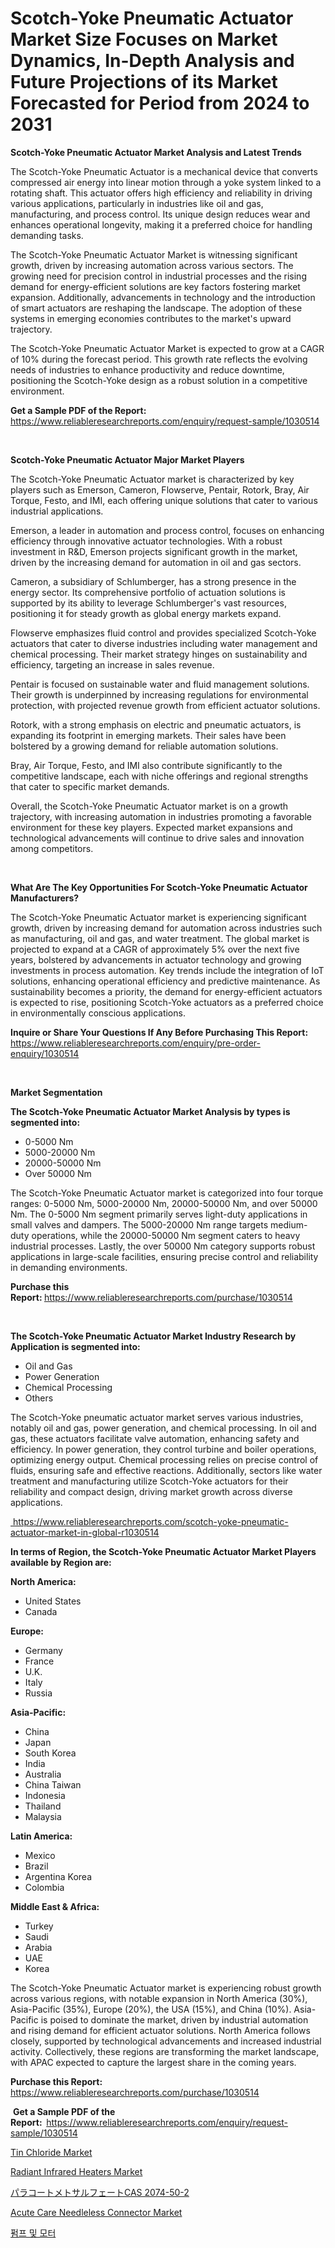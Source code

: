 <p><h1>Scotch-Yoke Pneumatic Actuator Market Size Focuses on Market Dynamics, In-Depth Analysis and Future Projections of its Market Forecasted for Period from 2024 to 2031</h1></p><p><strong>Scotch-Yoke Pneumatic Actuator Market Analysis and Latest Trends</strong></p>
<p><p>The Scotch-Yoke Pneumatic Actuator is a mechanical device that converts compressed air energy into linear motion through a yoke system linked to a rotating shaft. This actuator offers high efficiency and reliability in driving various applications, particularly in industries like oil and gas, manufacturing, and process control. Its unique design reduces wear and enhances operational longevity, making it a preferred choice for handling demanding tasks.</p><p>The Scotch-Yoke Pneumatic Actuator Market is witnessing significant growth, driven by increasing automation across various sectors. The growing need for precision control in industrial processes and the rising demand for energy-efficient solutions are key factors fostering market expansion. Additionally, advancements in technology and the introduction of smart actuators are reshaping the landscape. The adoption of these systems in emerging economies contributes to the market's upward trajectory.</p><p>The Scotch-Yoke Pneumatic Actuator Market is expected to grow at a CAGR of 10% during the forecast period. This growth rate reflects the evolving needs of industries to enhance productivity and reduce downtime, positioning the Scotch-Yoke design as a robust solution in a competitive environment.</p></p>
<p><strong>Get a Sample PDF of the Report:&nbsp;</strong> <a href="https://www.reliableresearchreports.com/enquiry/request-sample/1030514">https://www.reliableresearchreports.com/enquiry/request-sample/1030514</a></p>
<p>&nbsp;</p>
<p><strong>Scotch-Yoke Pneumatic Actuator Major Market Players</strong></p>
<p><p>The Scotch-Yoke Pneumatic Actuator market is characterized by key players such as Emerson, Cameron, Flowserve, Pentair, Rotork, Bray, Air Torque, Festo, and IMI, each offering unique solutions that cater to various industrial applications. </p><p>Emerson, a leader in automation and process control, focuses on enhancing efficiency through innovative actuator technologies. With a robust investment in R&D, Emerson projects significant growth in the market, driven by the increasing demand for automation in oil and gas sectors.</p><p>Cameron, a subsidiary of Schlumberger, has a strong presence in the energy sector. Its comprehensive portfolio of actuation solutions is supported by its ability to leverage Schlumberger's vast resources, positioning it for steady growth as global energy markets expand.</p><p>Flowserve emphasizes fluid control and provides specialized Scotch-Yoke actuators that cater to diverse industries including water management and chemical processing. Their market strategy hinges on sustainability and efficiency, targeting an increase in sales revenue.</p><p>Pentair is focused on sustainable water and fluid management solutions. Their growth is underpinned by increasing regulations for environmental protection, with projected revenue growth from efficient actuator solutions.</p><p>Rotork, with a strong emphasis on electric and pneumatic actuators, is expanding its footprint in emerging markets. Their sales have been bolstered by a growing demand for reliable automation solutions.</p><p>Bray, Air Torque, Festo, and IMI also contribute significantly to the competitive landscape, each with niche offerings and regional strengths that cater to specific market demands.</p><p>Overall, the Scotch-Yoke Pneumatic Actuator market is on a growth trajectory, with increasing automation in industries promoting a favorable environment for these key players. Expected market expansions and technological advancements will continue to drive sales and innovation among competitors.</p></p>
<p>&nbsp;</p>
<p><strong>What Are The Key Opportunities For Scotch-Yoke Pneumatic Actuator Manufacturers?</strong></p>
<p><p>The Scotch-Yoke Pneumatic Actuator market is experiencing significant growth, driven by increasing demand for automation across industries such as manufacturing, oil and gas, and water treatment. The global market is projected to expand at a CAGR of approximately 5% over the next five years, bolstered by advancements in actuator technology and growing investments in process automation. Key trends include the integration of IoT solutions, enhancing operational efficiency and predictive maintenance. As sustainability becomes a priority, the demand for energy-efficient actuators is expected to rise, positioning Scotch-Yoke actuators as a preferred choice in environmentally conscious applications.</p></p>
<p><strong>Inquire or Share Your Questions If Any Before Purchasing This Report:</strong> <a href="https://www.reliableresearchreports.com/enquiry/pre-order-enquiry/1030514">https://www.reliableresearchreports.com/enquiry/pre-order-enquiry/1030514</a></p>
<p>&nbsp;</p>
<p><strong>Market Segmentation</strong></p>
<p><strong>The Scotch-Yoke Pneumatic Actuator Market Analysis by types is segmented into:</strong></p>
<p><ul><li>0-5000 Nm</li><li>5000-20000 Nm</li><li>20000-50000 Nm</li><li>Over 50000 Nm</li></ul></p>
<p><p>The Scotch-Yoke Pneumatic Actuator market is categorized into four torque ranges: 0-5000 Nm, 5000-20000 Nm, 20000-50000 Nm, and over 50000 Nm. The 0-5000 Nm segment primarily serves light-duty applications in small valves and dampers. The 5000-20000 Nm range targets medium-duty operations, while the 20000-50000 Nm segment caters to heavy industrial processes. Lastly, the over 50000 Nm category supports robust applications in large-scale facilities, ensuring precise control and reliability in demanding environments.</p></p>
<p><strong>Purchase this Report:&nbsp;</strong><a href="https://www.reliableresearchreports.com/purchase/1030514">https://www.reliableresearchreports.com/purchase/1030514</a></p>
<p>&nbsp;</p>
<p><strong>The Scotch-Yoke Pneumatic Actuator Market Industry Research by Application is segmented into:</strong></p>
<p><ul><li>Oil and Gas</li><li>Power Generation</li><li>Chemical Processing</li><li>Others</li></ul></p>
<p><p>The Scotch-Yoke pneumatic actuator market serves various industries, notably oil and gas, power generation, and chemical processing. In oil and gas, these actuators facilitate valve automation, enhancing safety and efficiency. In power generation, they control turbine and boiler operations, optimizing energy output. Chemical processing relies on precise control of fluids, ensuring safe and effective reactions. Additionally, sectors like water treatment and manufacturing utilize Scotch-Yoke actuators for their reliability and compact design, driving market growth across diverse applications.</p></p>
<p><a href="https://www.reliableresearchreports.com/scotch-yoke-pneumatic-actuator-market-in-global-r1030514">&nbsp;https://www.reliableresearchreports.com/scotch-yoke-pneumatic-actuator-market-in-global-r1030514</a></p>
<p><strong>In terms of Region, the Scotch-Yoke Pneumatic Actuator Market Players available by Region are:</strong></p>
<p>
    <p> <strong> North America: </strong>
        <ul>
            <li>United States</li>
            <li>Canada</li>
        </ul>
        </p> 
    <p> <strong> Europe: </strong>
        <ul>
            <li>Germany</li>
            <li>France</li>
            <li>U.K.</li>
            <li>Italy</li>
            <li>Russia</li>
        </ul>
        </p> 
    <p> <strong> Asia-Pacific: </strong>
        <ul>
            <li>China</li>
            <li>Japan</li>
            <li>South Korea</li>
            <li>India</li>
            <li>Australia</li>
            <li>China Taiwan</li>
            <li>Indonesia</li>
            <li>Thailand</li>
            <li>Malaysia</li>
        </ul>
        </p> 
    <p> <strong> Latin America: </strong>
        <ul>
            <li>Mexico</li>
            <li>Brazil</li>
            <li>Argentina Korea</li>
            <li>Colombia</li>
        </ul>
        </p> 
    <p> <strong> Middle East & Africa: </strong>
        <ul>
            <li>Turkey</li>
            <li>Saudi</li>
            <li>Arabia</li>
            <li>UAE</li>
            <li>Korea</li>
        </ul>
    </p>
    </p>
<p><p>The Scotch-Yoke Pneumatic Actuator market is experiencing robust growth across various regions, with notable expansion in North America (30%), Asia-Pacific (35%), Europe (20%), the USA (15%), and China (10%). Asia-Pacific is poised to dominate the market, driven by industrial automation and rising demand for efficient actuator solutions. North America follows closely, supported by technological advancements and increased industrial activity. Collectively, these regions are transforming the market landscape, with APAC expected to capture the largest share in the coming years.</p></p>
<p><strong>Purchase this Report: </strong><a href="https://www.reliableresearchreports.com/purchase/1030514">https://www.reliableresearchreports.com/purchase/1030514</a></p>
<p>&nbsp;<strong>Get a Sample PDF of the Report:&nbsp;&nbsp;</strong><a href="https://www.reliableresearchreports.com/enquiry/request-sample/1030514">https://www.reliableresearchreports.com/enquiry/request-sample/1030514</a></p>
<p><strong></strong></p>
<p><p><a href="https://medium.com/@marycampbell8662022/the-tin-chloride-market-prioritizes-cost-control-and-efficiency-enhancement-1f569319aea4">Tin Chloride Market</a></p><p><a href="https://www.linkedin.com/pulse/comprehensive-look-product-type-wall-mountedfixeddesktopportable-onycf?trackingId=pk%2BsuCTGS72SzLH3h7vUgQ%3D%3D">Radiant Infrared Heaters Market</a></p><p><a href="https://medium.com/@giygjksk10/paraquat-methosulfate-cas-2074-50-2-market-%E3%81%AF-%E3%82%B3%E3%82%B9%E3%83%88%E7%AE%A1%E7%90%86%E3%81%A8%E5%8A%B9%E7%8E%87%E5%90%91%E4%B8%8A%E3%82%92%E5%84%AA%E5%85%88%E3%81%97%E3%81%BE%E3%81%99-%E3%81%95%E3%82%89%E3%81%AB-%E5%A0%B1%E5%91%8A%E6%9B%B8%E3%81%AF%E5%B8%82%E5%A0%B4%E3%81%AE%E9%9C%80%E8%A6%81%E9%9D%A2%E3%81%A8%E4%BE%9B%E7%B5%A6%E9%9D%A2%E3%81%AE%E4%B8%A1%E6%96%B9%E3%82%92%E3%82%AB%E3%83%90%E3%83%BC%E3%81%97%E3%81%A6%E3%81%84%E3%81%BE%E3%81%99-cab81a45acfa">パラコートメトサルフェートCAS 2074-50-2</a></p><p><a href="https://github.com/dfs4ff/Market-Research-Report-List-1/blob/main/acute-care-needleless-connector-market.md">Acute Care Needleless Connector Market</a></p><p><a href="https://medium.com/@carlosdytouglas8907667/%EC%84%B8%EA%B3%84-pumps-and-motors-market-%EC%9D%80-2024%EC%97%90%EC%84%9C-2031%EB%A1%9C-%EC%97%B0%ED%8F%89%EA%B7%A0-%EC%A6%9D%EA%B0%80%EC%9C%A8%EC%9D%84-%EB%B3%B4%EC%9D%BC-%EA%B2%83%EC%9C%BC%EB%A1%9C-%EC%98%88%EC%83%81%EB%90%A9%EB%8B%88%EB%8B%A4-c71fb39f6105">펌프 및 모터</a></p></p>